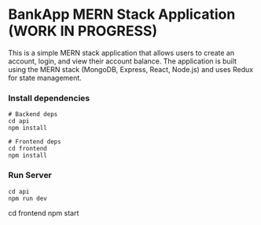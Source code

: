 # BankApp MERN Stack Application (WORK IN PROGRESS)

This is a simple MERN stack application that allows users to create an account, login, and view their account balance. The application is built using the MERN stack (MongoDB, Express, React, Node.js) and uses Redux for state management.


### Install dependencies

```
# Backend deps
cd api
npm install

# Frontend deps
cd frontend
npm install

```
### Run Server

```
cd api
npm run dev

```
cd frontend
npm start

```
